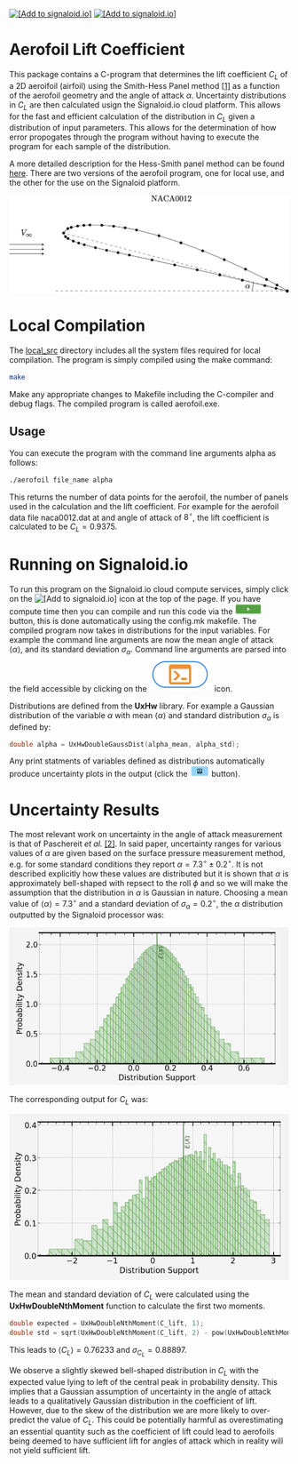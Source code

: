 [<img src="https://assets.signaloid.io/add-to-signaloid-cloud-logo-dark-v6.png#gh-dark-mode-only" alt="[Add to signaloid.io]" height="30">](https://signaloid.io/repositories?connect=https://https://github.com/mieksleb/Aerofoil)
[<img src="https://assets.signaloid.io/add-to-signaloid-cloud-logo-light-v6.png#gh-light-mode-only" alt="[Add to signaloid.io]" height="30">](https://signaloid.io/repositories?connect=https://https://github.com/mieksleb/Aerofoil)

# Aerofoil Lift Coefficient

This package contains a C-program that determines the lift coefficient $C_L$ of a 2D aeroifoil (airfoil) using the Smith-Hess Panel method [[1]](https://www.annualreviews.org/doi/10.1146/annurev.fl.22.010190.001351)
 as a function of the aerofoil geometry and the angle of attack $\alpha$. Uncertainty distributions in $C_L$ are then calculated usign the Signaloid.io cloud platform. This allows for the fast and efficient calculation of the distribution in $C_L$ given a distribution of input parameters. This allows for the determination of how error propogates through the program without having to execute the program for each sample of the distribution.

A more detailed description for the Hess-Smith panel method can be found [here](src/README.md). There are two versions of the aerofoil program, one for local use, and the other for the use on the Signaloid platform.

![Alt Text](images/schematic.jpeg)


# Local Compilation

 The [local_src](local_src) directory includes all the system files required for local compilation. The program is simply compiled using the make command:

```bash
make
```
Make any appropriate changes to Makefile including the C-compiler and debug flags. The compiled program is called aerofoil.exe.

 ## Usage

You can execute the program with the command line arguments alpha as follows:

```bash
./aerofoil file_name alpha
```

This returns the number of data points for the aerofoil, the number of panels used in the calculation and the lift coefficient. For example for the aerofoil data file naca0012.dat at and angle of attack of $8^{\circ}$, the lift coefficient is calculated to be $C_L=0.9375$.


# Running on Signaloid.io

To run this program on the Signaloid.io cloud compute services, simply click on the <img src="https://assets.signaloid.io/add-to-signaloid-cloud-logo-dark-v6.png#gh-dark-mode-only" alt="[Add to signaloid.io]" height="18"> icon at the top of the page. If you have compute time then you can compile and run this code via the <img src="icons/compile.png" style=" height:20px "> button, this is done automatically using the config.mk makefile. The compiled program now takes in distributions for the input variables. For example the command line arguments are now the mean angle of attack $\left<\alpha\right>$, and its standard deviation $\sigma_{\alpha}$. Command line arguments are parsed into the field accessible by clicking on the <img src="icons/command.png"> icon.

Distributions are defined from the **UxHw** library. For example a Gaussian distribution of the variable $\alpha$ with mean $\left<\alpha\right>$ and standard distribution $\sigma_{\alpha}$ is defined by:
```c
double alpha = UxHwDoubleGaussDist(alpha_mean, alpha_std);
```

Any print statments of variables defined as distributions automatically produce uncertainty plots in the output (click the <img src="icons/view.png" style="height:20px "> button).

# Uncertainty Results

The most relevant work on uncertainty in the angle of attack measurement is that of Paschereit _et al._ [[2]](https://wes.copernicus.org/articles/5/1771/2020/). In said paper, uncertainty ranges for various values of $\alpha$ are given based on the surface pressure measurement method, e.g. for some standard conditions they report $\alpha=7.3^{\circ}\pm0.2^{\circ}$. It is not described explicitly how these values are distributed but it is shown that $\alpha$ is approximately bell-shaped with repsect to the roll $\phi$ and so we will make the assumption that the distribution in $\alpha$ is Gaussian in nature. Choosing a mean value of $\left<\alpha\right>=7.3^{\circ}$ and a standard deviation of $\sigma_{\alpha}=0.2^{\circ}$, the $\alpha$ distribution outputted by the Signaloid processor was:

![Alt Text2](images/alpha_dist.png)

The corresponding output for $C_L$ was:

![Alt Text1](images/c_lift_dist.png)

The mean and standard deviation of $C_L$ were calculated using the **UxHwDoubleNthMoment** function to calculate the first two moments.
```c
double expected = UxHwDoubleNthMoment(C_lift, 1);
double std = sqrt(UxHwDoubleNthMoment(C_lift, 2) - pow(UxHwDoubleNthMoment(C_lift, 1),2));
```
This leads to $\left< C_{L} \right> =0.76233$ and $\sigma_{C_{L}}=0.88897$.

We observe a slightly skewed bell-shaped distribution in $C_L$ with the expected value lying to left of the central peak in probability density. This implies that a Gaussian assumption of uncertainty in the angle of attack leads to a qualitatively Gaussian distribution in the coefficient of lift. However, due to the skew of the distribution we are more likely to over-predict the value of $C_L$. This could be potentially harmful as overestimating an essential quantity such as the coefficient of lift could lead to aerofoils being deemed to have sufficient lift for angles of attack which in reality will not yield sufficient lift.